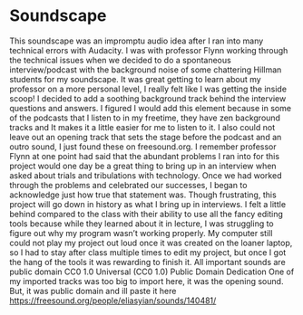 # Soundscape
This soundscape was an impromptu audio idea after I ran into many technical errors with Audacity. I was with professor Flynn working through the technical issues when we decided to do a spontaneous interview/podcast with the background noise of some chattering Hillman students for my soundscape. It was great getting to learn about my professor on a more personal level, I really felt like I was getting the inside scoop! I decided to add a soothing background track behind the interview questions and answers. I figured I would add this element because in some of the podcasts that I listen to in my freetime, they have zen background tracks and It makes it a little easier for me to listen to it. I also could not leave out an opening track that sets the stage before the podcast and an outro sound, I just found these on freesound.org. I remember professor Flynn at one point had said that the abundant problems I ran into for this project would one day be a great thing to bring up in an interview when asked about trials and tribulations with technology. Once we had worked through the problems and celebrated our successes, I began to acknowledge just how true that statement was. Though frustrating, this project will go down in history as what I bring up in interviews. I felt a little behind compared to the class with their ability to use all the fancy editing tools because while they learned about it in lecture, I was struggling to figure out why my program wasn’t working properly. My computer still could not play my project out loud once it was created on the loaner laptop, so I had to stay after class multiple times to edit my project, but once I got the hang of the tools it was rewarding to finish it. 
All important sounds are public domain CC0 1.0 Universal (CC0 1.0) Public Domain Dedication
One of my imported tracks was too big to import here, it was the opening sound. But, it was public domain and ill paste it here https://freesound.org/people/eliasyian/sounds/140481/ 
